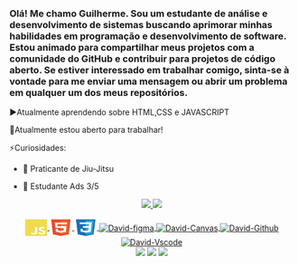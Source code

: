 ### Olá! Me chamo Guilherme. Sou um estudante de análise e desenvolvimento de sistemas buscando aprimorar minhas habilidades em programação e desenvolvimento de software. Estou animado para compartilhar meus projetos com a comunidade do GitHub e contribuir para projetos de código aberto. Se estiver interessado em trabalhar comigo, sinta-se à vontade para me enviar uma mensagem ou abrir um problema em qualquer um dos meus repositórios.


▶️Atualmente aprendendo sobre HTML,CSS e JAVASCRIPT

🔭Atualmente estou aberto para trabalhar!

⚡Curiosidades: 

- 🥋 Praticante de Jiu-Jitsu

- 🌱 Estudante Ads 3/5


<div align="center">
  <a href="https://github.com/guigmartinss">
  <img height="180em" src="https://github-readme-stats.vercel.app/api?username=guigmartinss&show_icons=true&theme=cobalt&include_all_commits=true&count_private=true"/>
  <img height="180em" src="https://github-readme-stats.vercel.app/api/top-langs/?username=guigmartinss&layout=compact&langs_count=7&theme=cobalt"/>
</div>

  <div align="center">


<div style="display: inline_block"><br>
  <img align="center" alt="David-Js" height="30" width="40" src="https://raw.githubusercontent.com/devicons/devicon/master/icons/javascript/javascript-plain.svg">
  <img align="center" alt="David-HTML" height="30" width="40" src="https://raw.githubusercontent.com/devicons/devicon/master/icons/html5/html5-original.svg">
  <img align="center" alt="David-CSS" height="30" width="40" src="https://raw.githubusercontent.com/devicons/devicon/master/icons/css3/css3-original.svg">
  <img align="center" alt="David-figma" height="30" width="40" src="https://cdn.jsdelivr.net/gh/devicons/devicon/icons/figma/figma-original.svg" />
  <img align="center" alt="David-Canvas" height="30" width="40" src="https://cdn.jsdelivr.net/gh/devicons/devicon/icons/canva/canva-original.svg" />
  <img align="center" alt="David-Github" height="30" width="40" src="https://cdn.jsdelivr.net/gh/devicons/devicon/icons/github/github-original.svg" />
  <img align="center" alt="David-Vscode" height="30" width="40" src="https://cdn.jsdelivr.net/gh/devicons/devicon/icons/vscode/vscode-original.svg" />

  <div align="center">
    <a href="https://www.instagram.com/guigmartins/" target="_blank"><img src="https://img.shields.io/badge/-Instagram-%23E4405F?style=for-the-badge&logo=instagram&logoColor=white" target="_blank"></a>
  <a href="https://www.linkedin.com/in/guilherme-gomes-martins-823652a5/" target="_blank"><img src="https://img.shields.io/badge/-LinkedIn-%230077B5?style=for-the-badge&logo=linkedin&logoColor=white" target="_blank"></a> 
  <a href="guigmartins.gm@gmail.com"><img src="https://img.shields.io/badge/-Gmail-%23333?style=for-the-badge&logo=gmail&logoColor=white" target="_blank"></a>
</div>

  <div align="center">

 

